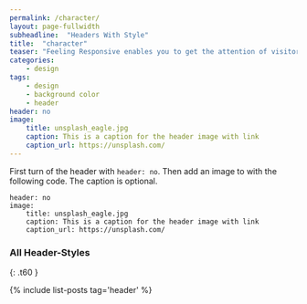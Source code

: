 ```yaml
---
permalink: /character/
layout: page-fullwidth
subheadline:  "Headers With Style"
title:  "character"
teaser: "Feeling Responsive enables you to get the attention of visitors. If you don't want to use a big header, use an image for the article instead."
categories:
    - design
tags:
    - design
    - background color
    - header
header: no
image:
    title: unsplash_eagle.jpg
    caption: This is a caption for the header image with link
    caption_url: https://unsplash.com/
---
```

First turn of the header with `header: no`. Then add an image to with the following code. The caption is optional.
<!--more-->

~~~
header: no
image:
    title: unsplash_eagle.jpg
    caption: This is a caption for the header image with link
    caption_url: https://unsplash.com/
~~~


### All Header-Styles
{: .t60 }

{% include list-posts tag='header' %}